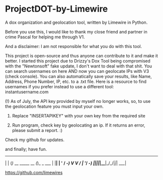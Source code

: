 # ProjectDOT-by-Limewire
A dox organization and geolocation tool, written by Limewire in Python.
 
Before you use this, I would like to thank my close friend and partner in crime Pascal for helping me through V1.

And a disclaimer: I am not responsible for what you do with this tool. 

This project is open-source and thus anyone can contribute to it and make it better.
I started this project due to Drizzy's Dox Tool being compromised with the "Newtonsoft" fake update, I don't want to deal with that shit.
You can search usernames on here AND now you can geolocate IPs with V3 (check console). You can also automatically save your results, like Name, Address, Phone Number, IP, etc. to a .txt file.
Here is a resource to find usernames if you prefer instead to use a different tool: instantusername.com

(!) As of July, the API key provided by myself no longer works, so, to use the geolocation feature you must input your own. 

1. Replace "INSERTAPIKEY" with your own key from the required site

2. Run program, check key by geolocating an ip. If it returns an error, please submit a report. :)

Check my github for updates.

and finally; have fun.
  _    _                  _         
 | |  (_)_ __  _____ __ _(_)_ _ ___ 
 | |__| | '  \/ -_) V  V / | '_/ -_)
 |____|_|_|_|_\___|\_/\_/|_|_| \___|
                                    
 https://github.com/limewires
